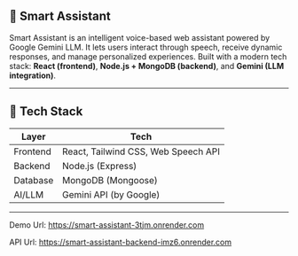 ## 🤖 Smart Assistant
Smart Assistant is an intelligent voice-based web assistant powered by Google Gemini LLM. It lets users interact through speech, receive dynamic responses, and manage personalized experiences. Built with a modern tech stack: **React (frontend)**, **Node.js + MongoDB (backend)**, and **Gemini (LLM integration)**.

---

## 🚀 Tech Stack

| Layer       | Tech                              |
|-------------|-----------------------------------|
| Frontend    | React, Tailwind CSS, Web Speech API |
| Backend     | Node.js (Express)                 |
| Database    | MongoDB (Mongoose)                |
| AI/LLM      | Gemini API (by Google)            |

---

Demo Url: https://smart-assistant-3tjm.onrender.com


API Url: https://smart-assistant-backend-imz6.onrender.com
